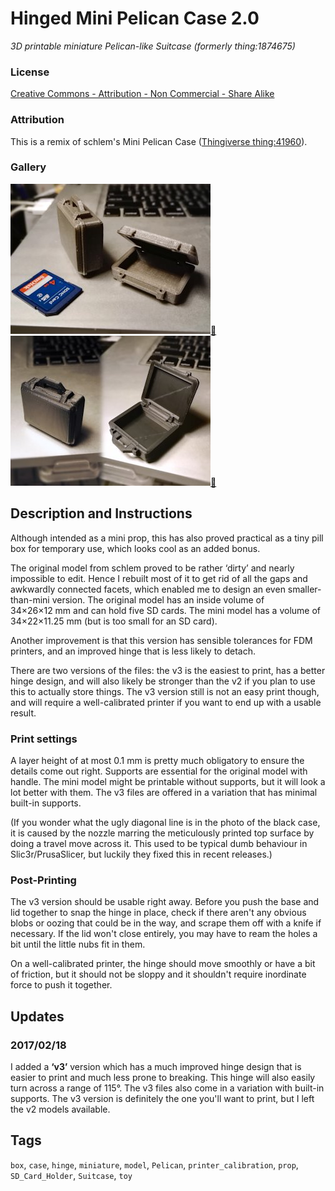 # Hinged Mini Pelican Case 2.0
*3D printable miniature Pelican-like Suitcase (formerly thing:1874675)*

### License
[Creative Commons - Attribution - Non Commercial - Share Alike](https://creativecommons.org/licenses/by-nc-sa/4.0/)

### Attribution
This is a remix of schlem's Mini Pelican Case ([Thingiverse thing:41960](http://www.thingiverse.com/thing:41960)).

### Gallery

![Photo 1](thumbs/case1.jpg)[🔎](images/case1.jpg) ![Photo 2](thumbs/case2.jpg)[🔎](images/case2.jpg)


## Description and Instructions

Although intended as a mini prop, this has also proved practical as a tiny pill box for temporary use, which looks cool as an added bonus.

The original model from schlem proved to be rather ‘dirty’ and nearly impossible to edit. Hence I rebuilt most of it to get rid of all the gaps and awkwardly connected facets, which enabled me to design an even smaller-than-mini version. The original model has an inside volume of 34×26×12 mm and can hold five SD cards. The mini model has a volume of 34×22×11.25 mm (but is too small for an SD card).

Another improvement is that this version has sensible tolerances for FDM printers, and an improved hinge that is less likely to detach.

There are two versions of the files: the v3 is the easiest to print, has a better hinge design, and will also likely be stronger than the v2 if you plan to use this to actually store things. The v3 version still is not an easy print though, and will require a well-calibrated printer if you want to end up with a usable result.
 

### Print settings

A layer height of at most 0.1 mm is pretty much obligatory to ensure the details come out right.
Supports are essential for the original model with handle. The mini model might be printable without supports, but it will look a lot better with them. The v3 files are offered in a variation that has minimal built-in supports.

(If you wonder what the ugly diagonal line is in the photo of the black case, it is caused by the nozzle marring the meticulously printed top surface by doing a travel move across it. This used to be typical dumb behaviour in Slic3r/PrusaSlicer, but luckily they fixed this in recent releases.)
 

### Post-Printing

The v3 version should be usable right away. Before you push the base and lid together to snap the hinge in place, check if there aren't any obvious blobs or oozing that could be in the way, and scrape them off with a knife if necessary. If the lid won't close entirely, you may have to ream the holes a bit until the little nubs fit in them.

On a well-calibrated printer, the hinge should move smoothly or have a bit of friction, but it should not be sloppy and it shouldn't require inordinate force to push it together.


## Updates

### 2017/02/18
I added a **‘v3’** version which has a much improved hinge design that is easier to print and much less prone to breaking. This hinge will also easily turn across a range of 115°. The v3 files also come in a variation with built-in supports. The v3 version is definitely the one you'll want to print, but I left the v2 models available.


## Tags
`box`, `case`, `hinge`, `miniature`, `model`, `Pelican`, `printer_calibration`, `prop`, `SD_Card_Holder`, `Suitcase`, `toy`
